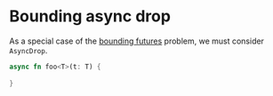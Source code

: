 # Bounding async drop

As a special case of the [bounding futures] problem, we must consider `AsyncDrop`.

[bounding futures]: ./bounding_futures.md

```rust
async fn foo<T>(t: T) {
    
}
```